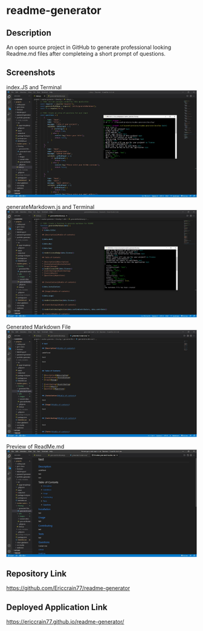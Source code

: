 # readme-generator

## Description
An open source project in GitHub to generate professional looking Readme.md files after completeing a short prompt of questions.

## Screenshots
index.JS and Terminal
![index.JS and Terminal](/Develop/utils/images/index.js_and_terminal.jpg)

generateMarkdown.js and Terminal
![generatedMarkdown.js and Terminal](/Develop/utils/images/generateMarkdown.js_and_terminal.jpg)

Generated Markdown File
![Generated Markdown File](/Develop/utils/images/generated_markdown_file.jpg)

Preview of ReadMe.md
![Preview of ReadMe.md](/Develop/utils/images/preview_of_readme.jpg)

## Repository Link
https://github.com/Ericcrain77/readme-generator

## Deployed Application Link
https://ericcrain77.github.io/readme-generator/